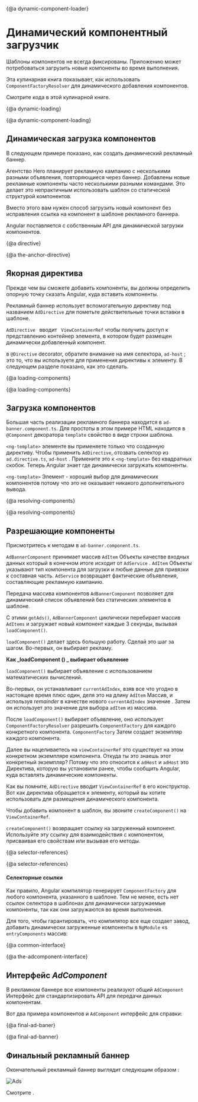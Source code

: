 {@a dynamic-component-loader}
# Динамический компонентный загрузчик

Шаблоны компонентов не всегда фиксированы. Приложению может потребоваться загрузить новые компоненты во время выполнения.

Эта кулинарная книга показывает, как использовать `ComponentFactoryResolver` для динамического добавления компонентов.

Смотрите <live-example name="dynamic-component-loader"></live-example>
кода в этой кулинарной книге.

{@a dynamic-loading}

{@a dynamic-component-loading}
## Динамическая загрузка компонентов

В следующем примере показано, как создать динамический рекламный баннер.

Агентство Hero планирует рекламную кампанию с несколькими разными
объявления, повторяющиеся через баннер. Добавлены новые рекламные компоненты
часто несколькими разными командами. Это делает это непрактичным
использовать шаблон со статической структурой компонентов.

Вместо этого вам нужен способ загрузить новый компонент без исправления
ссылка на компонент в шаблоне рекламного баннера.

Angular поставляется с собственным API для динамической загрузки компонентов.


{@a directive}

{@a the-anchor-directive}
## Якорная директива

Прежде чем вы сможете добавить компоненты, вы должны определить опорную точку
сказать Angular, куда вставить компоненты.

Рекламный баннер использует вспомогательную директиву под названием `AdDirective` для
пометьте действительные точки вставки в шаблоне.


<code-example path="dynamic-component-loader/src/app/ad.directive.ts" header="src/app/ad.directive.ts"></code-example>



 `AdDirective ` вводит ` ViewContainerRef` чтобы получить доступ к представлению
контейнер элемента, в котором будет размещен динамически добавленный компонент.

в `@Directive` decorator, обратите внимание на имя селектора, `ad-host` ;
это то, что вы используете для применения директивы к элементу.
В следующем разделе показано, как это сделать.

{@a loading-components}

{@a loading-components}
## Загрузка компонентов

Большая часть реализации рекламного баннера находится в `ad-banner.component.ts`.
Для простоты в этом примере HTML находится в `@Component` 
декоратора `template` свойство в виде строки шаблона.

 `<ng-template>` элементе вы применяете только что созданную директиву.
Чтобы применить `AdDirective`, отозвать селектор из `ad.directive.ts`,
 `ad-host` . Примените это к `<ng-template>` без квадратных скобок. Теперь Angular знает
где динамически загружать компоненты.


<code-example path="dynamic-component-loader/src/app/ad-banner.component.ts" region="ad-host" header="src/app/ad-banner.component.ts (template)"></code-example>



 `<ng-template>` Элемент - хороший выбор для динамических компонентов
потому что это не оказывает никакого дополнительного вывода.


{@a resolving-components}


{@a resolving-components}
## Разрешающие компоненты

Присмотритесь к методам в `ad-banner.component.ts`.

 `AdBannerComponent` принимает массив `AdItem` Объекты качестве входных данных
который в конечном итоге исходит от `AdService` . `AdItem` Объекты указывают
тип компонента для загрузки и любые данные для привязки к
составная часть. `AdService` возвращает фактические объявления, составляющие рекламную кампанию.

Передача массива компонентов `AdBannerComponent` позволяет для
динамический список объявлений без статических элементов в шаблоне.

С этими `getAds()`, `AdBannerComponent` циклически перебирает массив `AdItems` 
и загружает новый компонент каждые 3 секунды, вызывая `loadComponent()`.


<code-example path="dynamic-component-loader/src/app/ad-banner.component.ts" region="class" header="src/app/ad-banner.component.ts (excerpt)"></code-example>



 `loadComponent()` делает здесь большую работу.
Сделай это шаг за шагом. Во-первых, он выбирает рекламу.


<div class="alert is-helpful">



**Как _loadComponent () _ выбирает объявление**

 `loadComponent()` выбирает объявление с использованием математических вычислений.

Во-первых, он устанавливает `currentAdIndex`, взяв все что угодно
в настоящее время плюс один, деля это на длину `AdItem` Массив, и
используя _remainder_ в качестве нового `currentAdIndex` значение . Затем он использует это
значение для выбора `adItem` из массива.


</div>



После `loadComponent()` выбирает объявление, оно использует `ComponentFactoryResolver` 
разрешить `ComponentFactory` для каждого конкретного компонента.
 `ComponentFactory` Затем создает экземпляр каждого компонента.

Далее вы нацеливаетесь на `viewContainerRef` это
существует на этом конкретном экземпляре компонента. Откуда ты это знаешь
этот конкретный экземпляр? Потому что это относится к `adHost` и `adHost` это
Директива, которую вы установили ранее, чтобы сообщить Angular, куда вставлять динамические компоненты.

Как вы помните, `AdDirective` вводит `ViewContainerRef` в его конструктор.
Вот как директива обращается к элементу, который вы хотите использовать для размещения динамического компонента.

Чтобы добавить компонент в шаблон, вы звоните `createComponent()` на `ViewContainerRef`.

 `createComponent()` возвращает ссылку на загруженный компонент.
Используйте эту ссылку для взаимодействия с компонентом, присваивая его свойствам или вызывая его методы.


{@a selector-references}


{@a selector-references}
#### Селекторные ссылки

Как правило, Angular компилятор генерирует `ComponentFactory` 
для любого компонента, указанного в шаблоне. Тем не менее, есть
нет ссылок селектора в шаблонах для
динамически загружаемые компоненты, так как они загружаются во время выполнения.

Для того, чтобы гарантировать, что компилятор все еще создает завод,
добавить динамически загруженные компоненты в `NgModule` «s `entryComponents` массив:

<code-example path="dynamic-component-loader/src/app/app.module.ts" region="entry-components" header="src/app/app.module.ts (entry components)"></code-example>



{@a common-interface}


{@a the-adcomponent-interface}
## Интерфейс _AdComponent_

В рекламном баннере все компоненты реализуют общий `AdComponent` Интерфейс для
стандартизировать API для передачи данных компонентам.

Вот два примера компонентов и `AdComponent` интерфейс для справки:


<code-tabs>

  <code-pane header="hero-job-ad.component.ts" path="dynamic-component-loader/src/app/hero-job-ad.component.ts">

  </code-pane>

  <code-pane header="hero-profile.component.ts" path="dynamic-component-loader/src/app/hero-profile.component.ts">

  </code-pane>

  <code-pane header="ad.component.ts" path="dynamic-component-loader/src/app/ad.component.ts">

  </code-pane>

</code-tabs>



{@a final-ad-baner}


{@a final-ad-banner}
## Финальный рекламный баннер
Окончательный рекламный баннер выглядит следующим образом :

<div class="lightbox">
  <img src="generated/images/guide/dynamic-component-loader/ads-example.gif" alt="Ads">
</div>

Смотрите <live-example name="dynamic-component-loader"></live-example>.
